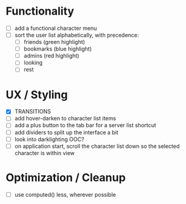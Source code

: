# Functionality
- [ ] add a functional character menu
- [ ] sort the user list alphabetically, with precedence:
  - [ ] friends (green highlight)
  - [ ] bookmarks (blue highlight)
  - [ ] admins (red highlight)
  - [ ] looking
  - [ ] rest

# UX / Styling
- [x] TRANSITIONS
- [ ] add hover-darken to character list items
- [ ] add a plus button to the tab bar for a server list shortcut
- [ ] add dividers to split up the interface a bit
- [ ] look into darklighting OOC?
- [ ] on application start, scroll the character list down so the selected character is within view

# Optimization / Cleanup
- [ ] use computed() less, wherever possible
